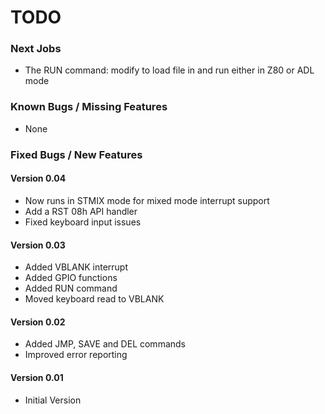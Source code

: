 # TODO
### Next Jobs
- The RUN command: modify to load file in and run either in Z80 or ADL mode
### Known Bugs / Missing Features
- None
### Fixed Bugs / New Features
#### Version 0.04
- Now runs in STMIX mode for mixed mode interrupt support
- Add a RST 08h API handler
- Fixed keyboard input issues
#### Version 0.03
- Added VBLANK interrupt
- Added GPIO functions
- Added RUN command
- Moved keyboard read to VBLANK
#### Version 0.02
- Added JMP, SAVE and DEL commands
- Improved error reporting
#### Version 0.01
- Initial Version